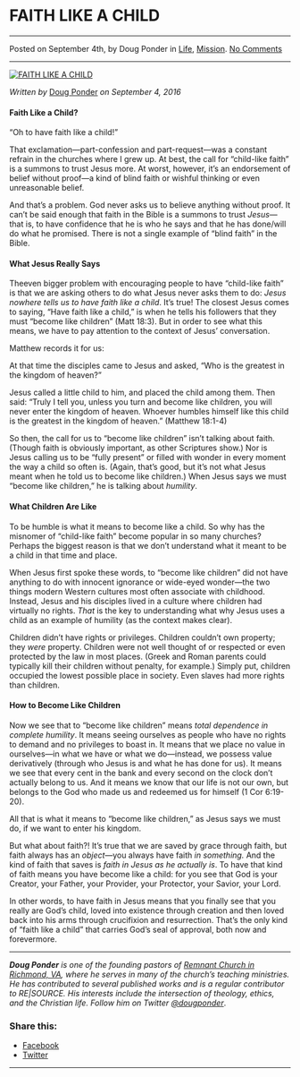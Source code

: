FAITH LIKE A CHILD
==================

* * *

Posted on September 4th, by Doug Ponder in [Life](http://www.remnantresource.org/category/life/), [Mission](http://www.remnantresource.org/category/mission/). [No Comments](http://www.remnantresource.org/faith-like-child/#respond)

* * *

[![FAITH LIKE A CHILD](http://www.remnantresource.org/wp-content/uploads/2016/09/Faithlikechild.jpg)](http://www.remnantresource.org/wp-content/uploads/2016/09/Faithlikechild.jpg)  

_Written by_ [Doug Ponder](http://www.remnantresource.org/author/doug-ponder/ "Posts by Doug Ponder") _on September 4, 2016_

#### **Faith Like a Child?**

“Oh to have faith like a child!”

That exclamation—part-confession and part-request—was a constant refrain in the churches where I grew up. At best, the call for “child-like faith” is a summons to trust Jesus more. At worst, however, it’s an endorsement of belief without proof—a kind of blind faith or wishful thinking or even unreasonable belief.

And that’s a problem. God never asks us to believe anything without proof. It can’t be said enough that faith in the Bible is a summons to trust _Jesus_—that is, to have confidence that he is who he says and that he has done/will do what he promised. There is not a single example of “blind faith” in the Bible.

#### What Jesus Really Says

Theeven bigger problem with encouraging people to have “child-like faith” is that we are asking others to do what Jesus never asks them to do: _Jesus nowhere tells us to have faith like a child_. It’s true! The closest Jesus comes to saying, “Have faith like a child,” is when he tells his followers that they must “become like children” (Matt 18:3). But in order to see what this means, we have to pay attention to the context of Jesus’ conversation.

Matthew records it for us:

At that time the disciples came to Jesus and asked, “Who is the greatest in the kingdom of heaven?”

Jesus called a little child to him, and placed the child among them. Then said: “Truly I tell you, unless you turn and become like children, you will never enter the kingdom of heaven. Whoever humbles himself like this child is the greatest in the kingdom of heaven.” (Matthew 18:1-4)

So then, the call for us to “become like children” isn’t talking about faith. (Though faith is obviously important, as other Scriptures show.) Nor is Jesus calling us to be “fully present” or filled with wonder in every moment the way a child so often is. (Again, that’s good, but it’s not what Jesus meant when he told us to become like children.) When Jesus says we must “become like children,” he is talking about _humility_.

#### **What Children Are Like**

To be humble is what it means to become like a child. So why has the misnomer of “child-like faith” become popular in so many churches? Perhaps the biggest reason is that we don’t understand what it meant to be a child in that time and place.

When Jesus first spoke these words, to “become like children” did not have anything to do with innocent ignorance or wide-eyed wonder—the two things modern Western cultures most often associate with childhood. Instead, Jesus and his disciples lived in a culture where children had virtually no rights. _That_ is the key to understanding what why Jesus uses a child as an example of humility (as the context makes clear).

Children didn’t have rights or privileges. Children couldn’t own property; they _were_ property. Children were not well thought of or respected or even protected by the law in most places. (Greek and Roman parents could typically kill their children without penalty, for example.) Simply put, children occupied the lowest possible place in society. Even slaves had more rights than children.

#### How to Become Like Children

Now we see that to “become like children” means _total dependence_ _in_ _complete humility_. It means seeing ourselves as people who have no rights to demand and no privileges to boast in. It means that we place no value in ourselves—in what we have or what we do—instead, we possess value derivatively (through who Jesus is and what he has done for us). It means we see that every cent in the bank and every second on the clock don’t actually belong to us. And it means we know that our life is not our own, but belongs to the God who made us and redeemed us for himself (1 Cor 6:19-20).

All that is what it means to “become like children,” as Jesus says we must do, if we want to enter his kingdom.

But what about faith?! It’s true that we are saved by grace through faith, but faith always has an _object_—you always have faith _in something._ And the kind of faith that saves is _faith_ _in Jesus as he actually is_. To have that kind of faith means you have become like a child: for you see that God is your Creator, your Father, your Provider, your Protector, your Savior, your Lord.

In other words, to have faith in Jesus means that you finally see that you really are God’s child, loved into existence through creation and then loved back into his arms through crucifixion and resurrection. That’s the only kind of “faith like a child” that carries God’s seal of approval, both now and forevermore.

* * *

_**Doug Ponder** is one of the founding pastors of [Remnant Church in Richmond, VA](http://www.remnantrichmond.org/), where he serves in many of the church’s teaching ministries. He has contributed to several published works and is a regular contributor to RE|SOURCE. His interests include the intersection of theology, ethics, and the Christian life. Follow him on Twitter [@dougponder](https://twitter.com/dougponder)_.

### Share this:

*   [Facebook](http://www.remnantresource.org/faith-like-child/?share=facebook "Click to share on Facebook")
*   [Twitter](http://www.remnantresource.org/faith-like-child/?share=twitter "Click to share on Twitter")

  

* * *
